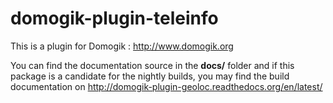 domogik-plugin-teleinfo
=======================

This is a plugin for Domogik : http://www.domogik.org

You can find the documentation source in the **docs/** folder and if this package is a candidate for the nightly builds, you may find the build documentation on http://domogik-plugin-geoloc.readthedocs.org/en/latest/
